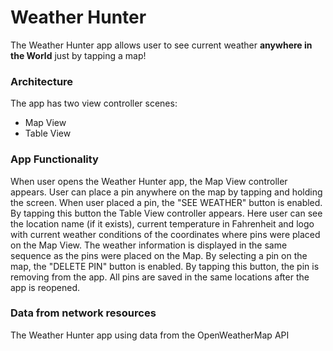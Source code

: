 # Weather Hunter
The Weather Hunter app allows user to see current weather **anywhere in the World** just by tapping a map!

### Architecture
The app has two view controller scenes:
- Map View
- Table View

### App Functionality 
When user opens the Weather Hunter app, the Map View controller appears. User can place a pin anywhere on the map by tapping and holding the screen. When user placed a pin, the "SEE WEATHER" button is enabled. By tapping this button the Table View controller appears. Here user can see the location name (if it exists), current temperature in Fahrenheit and logo with current weather conditions of the coordinates where pins were placed on the Map View. The weather information is displayed in the same sequence as the pins were placed on the Map. By selecting a pin on the map, the "DELETE PIN" button is enabled. By tapping this button, the pin is removing from the app. All pins are saved in the same locations after the app is reopened. 

### Data from network resources
The Weather Hunter app using data from the OpenWeatherMap API

